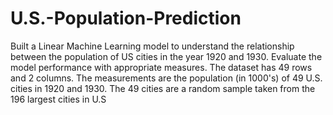 # U.S.-Population-Prediction
Built a Linear Machine Learning model to understand the relationship between the population of US cities in the year 1920 and 1930. Evaluate the model performance with appropriate measures. The dataset has 49 rows and 2 columns. The measurements are the population (in 1000's) of 49 U.S. cities in 1920 and 1930. The 49 cities are a random sample taken from the 196 largest cities in U.S
